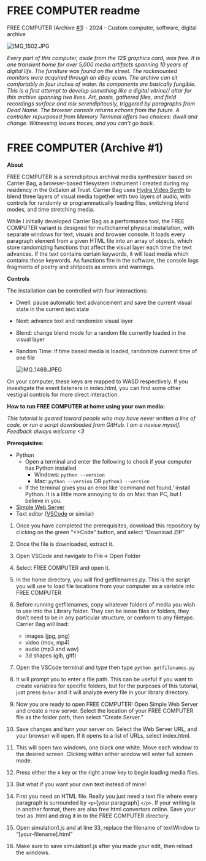 # FREE COMPUTER readme

FREE COMPUTER (Archive [#1](https://www.instagram.com/explore/tags/1/)) - 2024 - Custom computer, software, digital archive

![IMG_1502.JPG](IMG_1502.jpg)

*Every part of this computer, aside from the 12$ graphics card, was free. It is one transient home for over 5,000 media artifacts spanning 10 years of digital life. The furniture was found on the street. The rackmounted monitors were acquired through an eBay scam. The archive can sit comfortably in four inches of water. Its components are basically fungible. This is a first attempt to develop something like a digital vitrine// altar for this archive spanning two lives. Art, posts, gathered files, and field recordings surface and mix serendipitously, triggered by paragraphs from Dead Name. The browser console returns echoes from the future. A controller repurposed from Memory Terminal offers two choices: dwell and change. Witnessing leaves traces, and you can’t go back.*

# FREE COMPUTER (Archive #1)

**About**

FREE COMPUTER  is a serendipitous archival media synthesizer based on Carrier Bag, a browser-based filesystem instrument I created during my residency in the 0xSalon at Trust. Carrier Bag uses [Hydra Video Synth](https://github.com/hydra-synth/hydra) to blend three layers of visual media together with two layers of audio, with controls for randomly or programmatically loading files, switching blend modes, and time stretching media. 

While I initially developed Carrier Bag as a performance tool, the FREE COMPUTER  variant is designed for multichannel physical installation, with separate windows for text, visuals and browser console. It loads every paragraph element from a given HTML file into an array of objects, which store randomizing functions that affect the visual layer each time the text advances. If the text contains certain keywords, it will load media which contains those keywords. As functions fire in the software, the console logs fragments of poetry and shitposts as errors and warnings. 

**Controls**

The installation can be controlled with four interactions:

- Dwell: pause automatic text advancement and save the current visual state in the current text state
- Next: advance text and randomize visual layer
- Blend: change blend mode for a random file currently loaded in the visual layer
- Random Time: if time based media is loaded, randomize current time of one file
    
    ![IMG_1469.JPEG](IMG_1469.jpeg)
    

On your computer, these keys are mapped to WASD respectively. If you investigate the event listeners in index.html, you can find some other vestigial controls for more direct interaction. 

**How to run FREE COMPUTER at home using your own media:**

*This tutorial is geared toward people who may have never written a line of code, or run a script downloaded from GitHub. I am a novice myself. Feedback always welcome <3*

**Prerequisites:**

- Python
    - Open a terminal and enter the following to check if your computer has Python installed
        - Windows: `python --version`
        - Mac: `python --version` OR `python3 --version`
    - If the terminal gives you an error like ‘command not found,’ install Python. It is a little more annoying to do on Mac than PC, but I believe in you.
- [Simple Web Server](https://simplewebserver.org/download.html)
- Text editor ([VSCode](https://code.visualstudio.com/) or similar)
1. Once you have completed the prerequisites, download this repository by clicking on the green “<>Code” button, and select “Download ZIP”
2. Once the file is downloaded, extract it. 
3. Open VSCode and navigate to File→ Open Folder 
4. Select FREE COMPUTER and open it. 
5. In the home directory, you will find getfilenames.py. This is the script you will use to load file locations from your computer as a variable into FREE COMPUTER
6. Before running getfilenames, copy whatever folders of media you wish to use into the Library folder. They can be loose files or folders, they don’t need to be in any particular structure, or conform to any filetype. Carrier Bag will load:
    - images (jpg, png)
    - video (mov, mp4)
    - audio (mp3 and wav)
    - 3d shapes (glb, gltf)
        
        
7. Open the VSCode terminal and type then type `python getfilenames.py`
8. It will prompt you to enter a file path. This can be useful if you want to create variables for specific folders, but for the purposes of this tutorial, just press `Enter` and it will analyze every file in your library directory. 
9. Now you are ready to open FREE COMPUTER! Open Simple Web Server and create a new server. Select the location of your FREE COMPUTER file as the folder path, then select “Create Server.” 
10. Save changes and turn your server on. Select the Web Server URL, and your browser will open. If it opens to a list of URLs, select index.html.
11. This will open two windows, one black one white. Move each window to the desired screen. Clicking within either window will enter full screen mode. 
12. Press either the `A` key or the right arrow key to begin loading media files. 
13. But what if you want your own text instead of mine! 
14. First you need an HTML file. Really you just need a text file where every paragraph is surrounded by `<p>`[your paragraph] `</p>`. If your writing is in another format, there are also free html convertors online. Save your text as .html and drag it in to the FREE COMPUTER directory. 
15. Open simulation1.js and at line 33, replace the filename of textWindow to “[your-filename].html”
16. Make sure to save simulation1.js after you made your edit, then reload the windows.
